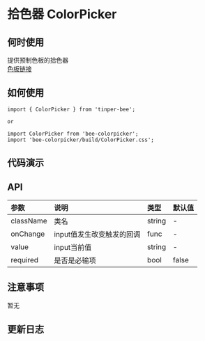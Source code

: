 # 拾色器 ColorPicker

## 何时使用

提供预制色板的拾色器  
[色板链接](http://tinper.org/dist/neoui/global/color.html#)

## 如何使用

```
import { ColorPicker } from 'tinper-bee';

or

import ColorPicker from 'bee-colorpicker';
import 'bee-colorpicker/build/ColorPicker.css';

```
## 代码演示

## API

|参数|说明|类型|默认值|
|:--|:---|:--|:---|
|className|类名|string|-|
|onChange|input值发生改变触发的回调|func|-|
|value|input当前值|string|-|
|required|是否是必输项|bool|false|

## 注意事项

暂无

## 更新日志